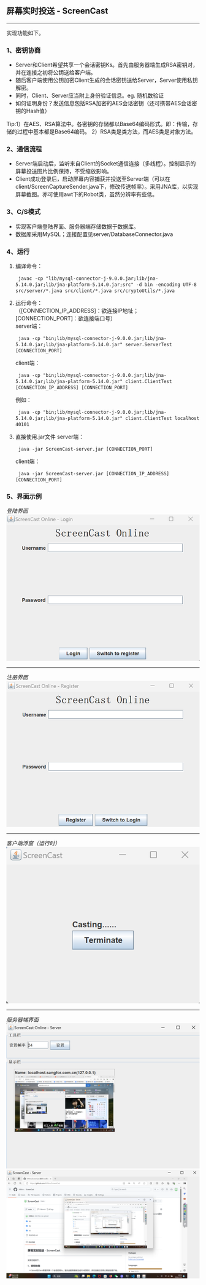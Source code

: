 ## 屏幕实时投送 - ScreenCast
------------
实现功能如下。
### 1、密钥协商

- Server和Client希望共享一个会话密钥Ks。首先由服务器端生成RSA密钥对，并在连接之初将公钥送给客户端。
- 随后客户端使用公钥加密Client生成的会话密钥送给Server，Server使用私钥解密。
- 同时，Client、Server应当附上身份验证信息。eg. 随机数验证
- 如何证明身份？发送信息包括RSA加密的AES会话密钥（还可携带AES会话密钥的Hash值）

Tip:1）在AES、RSA算法中。各密钥的存储都以Base64编码形式。即：传输，存储的过程中基本都是Base64编码。
    2）RSA类是类方法，而AES类是对象方法。

### 2、通信流程
- Server端启动后，监听来自Client的Socket通信连接（多线程）。控制显示的屏幕投送图片比例保持，不受缩放影响。
- Client成功登录后，启动屏幕内容捕获并投送至Server端（可以在client/ScreenCaptureSender.java下，修改传送帧率）。采用JNA库，以实现屏幕截图。亦可使用awt下的Robot类，虽然分辨率有些低。

### 3、C/S模式
- 实现客户端登陆界面、服务器端存储数据于数据库。
- 数据库采用MySQL；连接配置见server/DatabaseConnector.java

### 4、运行
1. 编译命令：
   
        javac -cp "lib/mysql-connector-j-9.0.0.jar;lib/jna-5.14.0.jar;lib/jna-platform-5.14.0.jar;src" -d bin -encoding UTF-8 src/server/*.java src/client/*.java src/cryptoUtils/*.java

2. 运行命令：<br>
    （[CONNECTION_IP_ADDRESS]：欲连接IP地址；[CONNECTION_PORT]：欲连接端口号） <br>
    server端：

        java -cp "bin;lib/mysql-connector-j-9.0.0.jar;lib/jna-5.14.0.jar;lib/jna-platform-5.14.0.jar" server.ServerTest [CONNECTION_PORT]
    client端：

        java -cp "bin;lib/mysql-connector-j-9.0.0.jar;lib/jna-5.14.0.jar;lib/jna-platform-5.14.0.jar" client.ClientTest [CONNECTION_IP_ADDRESS] [CONNECTION_PORT]

    例如：

        java -cp "bin;lib/mysql-connector-j-9.0.0.jar;lib/jna-5.14.0.jar;lib/jna-platform-5.14.0.jar" client.ClientTest localhost 40101

3. 直接使用.jar文件
    server端：

        java -jar ScreenCast-server.jar [CONNECTION_PORT]
    client端：

        java -jar ScreenCast-server.jar [CONNECTION_IP_ADDRESS] [CONNECTION_PORT]

### 5、界面示例
*登陆界面*
![登陆界面](examples/登陆界面-示例.png "登录界面")

---
*注册界面*
![注册界面](examples/注册界面-示例.png "注册界面")

---
*客户端浮窗（运行时）*
![客户端浮窗](examples/客户端浮窗-示例.png "客户端浮窗")

---
*服务器端界面*
![服务器端界面](examples/服务器端-示例.png "Server界面")
![服务器端界面](examples/屏幕投送-示例.png "Server界面")
